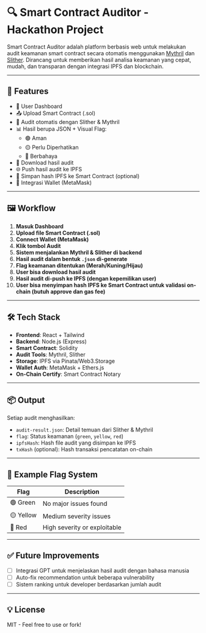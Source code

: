 # 🔍 Smart Contract Auditor - Hackathon Project

Smart Contract Auditor adalah platform berbasis web untuk melakukan audit keamanan smart contract secara otomatis menggunakan [Mythril](https://github.com/ConsenSys/mythril) dan [Slither](https://github.com/crytic/slither). Dirancang untuk memberikan hasil analisa keamanan yang cepat, mudah, dan transparan dengan integrasi IPFS dan blockchain.

---

## 🚀 Features

- 👤 User Dashboard
- 📤 Upload Smart Contract (.sol)
- 🧠 Audit otomatis dengan Slither & Mythril
- 📊 Hasil berupa JSON + Visual Flag:
  - 🟢 Aman
  - 🟡 Perlu Diperhatikan
  - 🔴 Berbahaya
- 💾 Download hasil audit
- 🌐 Push hasil audit ke IPFS
- 🔗 Simpan hash IPFS ke Smart Contract (optional)
- 🔐 Integrasi Wallet (MetaMask)

---

## 🖼️ Workflow

1. **Masuk Dashboard**
2. **Upload file Smart Contract (.sol)**
3. **Connect Wallet (MetaMask)**
4. **Klik tombol Audit**
5. **Sistem menjalankan Mythril & Slither di backend**
6. **Hasil audit dalam bentuk `.json` di-generate**
7. **Flag keamanan ditentukan (Merah/Kuning/Hijau)**
8. **User bisa download hasil audit**
9. **Hasil audit di-push ke IPFS (dengan kepemilikan user)**
10. **User bisa menyimpan hash IPFS ke Smart Contract untuk validasi on-chain (butuh approve dan gas fee)**

---

## 🛠️ Tech Stack

- **Frontend**: React + Tailwind
- **Backend**: Node.js (Express)
- **Smart Contract**: Solidity
- **Audit Tools**: Mythril, Slither
- **Storage**: IPFS via Pinata/Web3.Storage
- **Wallet Auth**: MetaMask + Ethers.js
- **On-Chain Certify**: Smart Contract Notary

---

## 📦 Output

Setiap audit menghasilkan:
- `audit-result.json`: Detail temuan dari Slither & Mythril
- `flag`: Status keamanan (`green`, `yellow`, `red`)
- `ipfsHash`: Hash file audit yang disimpan ke IPFS
- `txHash` (optional): Hash transaksi pencatatan on-chain

---

## 🧪 Example Flag System

| Flag | Description |
|------|-------------|
| 🟢 Green | No major issues found |
| 🟡 Yellow | Medium severity issues |
| 🔴 Red | High severity or exploitable |

---

## ✅ Future Improvements

- [ ] Integrasi GPT untuk menjelaskan hasil audit dengan bahasa manusia
- [ ] Auto-fix recommendation untuk beberapa vulnerability
- [ ] Sistem ranking untuk developer berdasarkan jumlah audit

---

## 💡 License

MIT - Feel free to use or fork!
